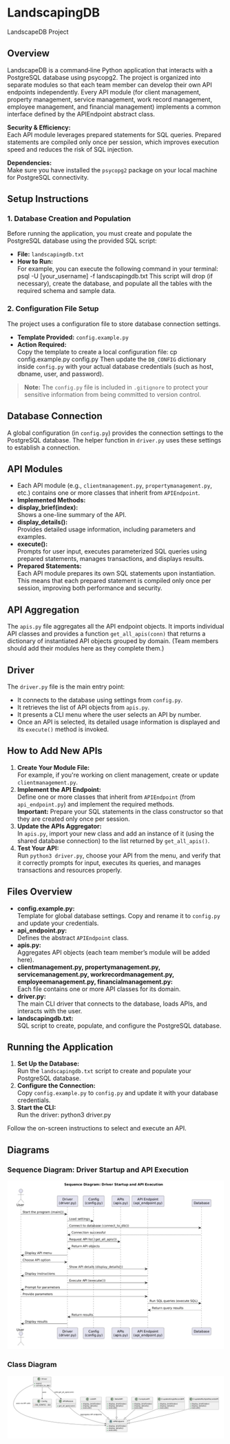 # LandscapingDB
LandscapeDB Project



## Overview
LandscapeDB is a command‑line Python application that interacts with a PostgreSQL database using psycopg2. The project is organized into separate modules so that each team member can develop their own API endpoints independently. Every API module (for client management, property management, service management, work record management, employee management, and financial management) implements a common interface defined by the APIEndpoint abstract class.

**Security & Efficiency:**  
Each API module leverages prepared statements for SQL queries. Prepared statements are compiled only once per session, which improves execution speed and reduces the risk of SQL injection.

**Dependencies:**  
Make sure you have installed the `psycopg2` package on your local machine for PostgreSQL connectivity.



## Setup Instructions

### 1. Database Creation and Population
Before running the application, you must create and populate the PostgreSQL database using the provided SQL script:
- **File:** `landscapingdb.txt`
- **How to Run:**  
  For example, you can execute the following command in your terminal: psql -U [your_username] -f landscapingdb.txt
  This script will drop (if necessary), create the database, and populate all the tables with the required schema and sample data.

### 2. Configuration File Setup
The project uses a configuration file to store database connection settings.
- **Template Provided:** `config.example.py`
- **Action Required:**  
Copy the template to create a local configuration file: cp config.example.py config.py
Then update the `DB_CONFIG` dictionary inside `config.py` with your actual database credentials (such as host, dbname, user, and password).

> **Note:** The `config.py` file is included in `.gitignore` to protect your sensitive information from being committed to version control.



## Database Connection
A global configuration (in `config.py`) provides the connection settings to the PostgreSQL database. The helper function in `driver.py` uses these settings to establish a connection.



## API Modules
- Each API module (e.g., `clientmanagement.py`, `propertymanagement.py`, etc.) contains one or more classes that inherit from `APIEndpoint`.
- **Implemented Methods:**
- **display_brief(index):**  
  Shows a one-line summary of the API.
- **display_details():**  
  Provides detailed usage information, including parameters and examples.
- **execute():**  
  Prompts for user input, executes parameterized SQL queries using prepared statements, manages transactions, and displays results.
- **Prepared Statements:**  
  Each API module prepares its own SQL statements upon instantiation. This means that each prepared statement is compiled only once per session, improving both performance and security.



## API Aggregation
  The `apis.py` file aggregates all the API endpoint objects. It imports individual API classes and provides a function `get_all_apis(conn)` that returns a dictionary of instantiated API objects grouped by domain. (Team members should add their modules here as they complete them.)



## Driver
The `driver.py` file is the main entry point:
- It connects to the database using settings from `config.py`.
- It retrieves the list of API objects from `apis.py`.
- It presents a CLI menu where the user selects an API by number.
- Once an API is selected, its detailed usage information is displayed and its `execute()` method is invoked.



## How to Add New APIs
1. **Create Your Module File:**  
 For example, if you're working on client management, create or update `clientmanagement.py`.
2. **Implement the API Endpoint:**  
  Define one or more classes that inherit from `APIEndpoint` (from `api_endpoint.py`) and implement the required methods.  
 **Important:** Prepare your SQL statements in the class constructor so that they are created only once per session.
3. **Update the APIs Aggregator:**  
  In `apis.py`, import your new class and add an instance of it (using the shared database connection) to the list returned by `get_all_apis()`.
4. **Test Your API:**  
  Run `python3 driver.py`, choose your API from the menu, and verify that it correctly prompts for input, executes its queries, and manages transactions and resources properly.



## Files Overview
- **config.example.py:**  
  Template for global database settings. Copy and rename it to `config.py` and update your credentials.
- **api_endpoint.py:**  
  Defines the abstract `APIEndpoint` class.
- **apis.py:**  
  Aggregates API objects (each team member’s module will be added here).
- **clientmanagement.py, propertymanagement.py, servicemanagement.py, workrecordmanagement.py, employeemanagement.py, financialmanagement.py:**  
  Each file contains one or more API classes for its domain.
- **driver.py:**  
  The main CLI driver that connects to the database, loads APIs, and interacts with the user.
- **landscapingdb.txt:**  
  SQL script to create, populate, and configure the PostgreSQL database.



## Running the Application
1. **Set Up the Database:**  
 Run the `landscapingdb.txt` script to create and populate your PostgreSQL database.
2. **Configure the Connection:**  
 Copy `config.example.py` to `config.py` and update it with your database credentials.
3. **Start the CLI:**  
  Run the driver: python3 driver.py

Follow the on-screen instructions to select and execute an API.

## Diagrams

### Sequence Diagram: Driver Startup and API Execution
![Sequence Diagram](SequenceDiagramLandscapingDB.png)

### Class Diagram
![Class Diagram](ClassDiagramLandscapingDB.png)



